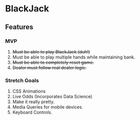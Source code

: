 # BlackJack
## Features
### MVP
1. ~~Must be able to play BlackJack (duh!)~~
2. Must be able to play multiple hands while maintaining bank.
3. ~~Must be able to completely reset game.~~
4. ~~Dealer must follow real dealer logic.~~

### Stretch Goals
1. CSS Animations
2. Live Odds (Incorporates Data Science)
3. Make it really pretty.
4. Media Queries for mobile devices.
5. Keyboard Controls.
